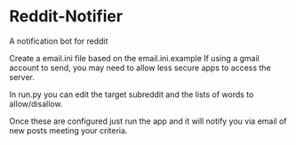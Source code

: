 # Reddit-Notifier
A notification bot for reddit

Create a email.ini file based on the email.ini.example
If using a gmail account to send, you may need to allow less secure apps to access the server.

In run.py you can edit the target subreddit and the lists of words to allow/disallow.

Once these are configured just run the app and it will notify you via email of new posts meeting your criteria.
